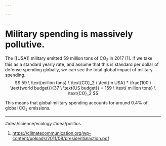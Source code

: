 ```yaml
---

---
```

# Military spending is massively pollutive.
The [[USA]] military emitted 59 million tons of $\text{CO}_2$ in 2017 [1]. If we take this as a standard yearly rate, and assume that this is standard per dollar of defense spending globally, we can see the total global impact of military spending. 
$$
59 \ \text{million tons} \ \text{CO}_2 \ \text{in USA} * \frac{100 \ \text{world budget}}{37 \ \text{US budget}} = 159 \ \text{ million tons} \ \text{CO}_2
$$

This means that global military spending accounts for around 0.4% of global $\text{CO}_2$ emissions. 

---
#idea/science/ecology 
#idea/politics 

1. https://climatecommunication.org/wp-content/uploads/2011/08/presidentialaction.pdf